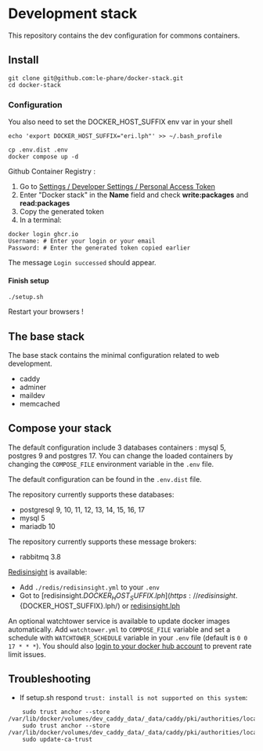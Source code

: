 # Development stack

This repository contains the dev configuration for commons containers.

## Install

```shell
git clone git@github.com:le-phare/docker-stack.git
cd docker-stack
```

### Configuration
You also need to set the DOCKER_HOST_SUFFIX env var in your shell

	echo 'export DOCKER_HOST_SUFFIX="eri.lph"' >> ~/.bash_profile

```shell
cp .env.dist .env
docker compose up -d
```

Github Container Registry :

1. Go to [Settings / Developer Settings / Personal Access Token](https://github.com/settings/tokens/new?scopes=write:packages)
2. Enter "Docker stack" in the **Name** field and check **write:packages** and **read:packages**
3. Copy the generated token
4. In a terminal:

```shell
docker login ghcr.io
Username: # Enter your login or your email
Password: # Enter the generated token copied earlier
```

The message `Login successed` should appear.

#### Finish setup

```shell
./setup.sh
```

Restart your browsers !

## The base stack

The base stack contains the minimal configuration related to web development.

 - caddy
 - adminer
 - maildev
 - memcached

## Compose your stack

The default configuration include 3 databases containers : mysql 5, postgres 9 and postgres 17. You can change the loaded containers by changing the `COMPOSE_FILE` environment variable in the `.env` file.

The default configuration can be found in the `.env.dist` file.


The repository currently supports these databases:

 - postgresql 9, 10, 11, 12, 13, 14, 15, 16, 17
 - mysql 5
 - mariadb 10

The repository currently supports these message brokers:

 - rabbitmq 3.8

[Redisinsight](https://redis.io/insight/) is available:

 - Add `./redis/redisinsight.yml` to your `.env`
 - Got to [redisinsight.${DOCKER_HOST_SUFFIX}.lph](https://redisinsight.${DOCKER_HOST_SUFFIX}.lph/) or [redisinsight.lph](https://redisinsight.lph/)

An optional watchtower service is available to update docker images automatically. Add `watchtower.yml` to `COMPOSE_FILE` variable and set a schedule with `WATCHTOWER_SCHEDULE` variable in your `.env` file (default is `0 0 17 * * *`). You should also [login to your docker hub account](https://docs.docker.com/security/for-developers/access-tokens/#create-an-access-token) to prevent rate limit issues.

## Troubleshooting

- If setup.sh respond `trust: install is not supported on this system`:

```shell
    sudo trust anchor --store /var/lib/docker/volumes/dev_caddy_data/_data/caddy/pki/authorities/local/root.crt
    sudo trust anchor --store /var/lib/docker/volumes/dev_caddy_data/_data/caddy/pki/authorities/local/intermediate.crt
    sudo update-ca-trust
```
